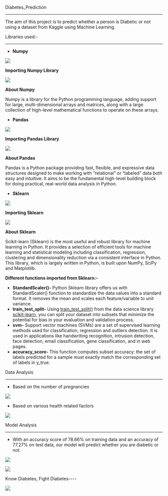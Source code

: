 Diabetes\_Prediction

-----
The aim of this project is to predict whether a person is Diabetic or not using a dataset from Kaggle using Machine Learning.

Libraries used:-

-----
- **Numpy**

![](Aspose.Words.1fd23f18-1eab-436e-8ed7-0b66439486a6.001.png)

**Importing Numpy Library**

![](Aspose.Words.1fd23f18-1eab-436e-8ed7-0b66439486a6.002.png)

**About Numpy**

Numpy is a library for the Python programming language, adding support for large, multi-dimensional arrays and matrices, along with a large collection of high-level mathematical functions to operate on these arrays.

- **Pandas**

![](Aspose.Words.1fd23f18-1eab-436e-8ed7-0b66439486a6.003.png)

**Importing Pandas Library**

![](Aspose.Words.1fd23f18-1eab-436e-8ed7-0b66439486a6.004.png)

**About Pandas**

Pandas is a Python package providing fast, flexible, and expressive data structures designed to make working with “relational” or “labeled” data both easy and intuitive. It aims to be the fundamental high-level building block for doing practical, real-world data analysis in Python.

- **Sklearn**

![](Aspose.Words.1fd23f18-1eab-436e-8ed7-0b66439486a6.005.png)

**Importing Sklearn**

![](Aspose.Words.1fd23f18-1eab-436e-8ed7-0b66439486a6.006.png)

**About Sklearn**

Scikit-learn (Sklearn) is the most useful and robust library for machine learning in Python. It provides a selection of efficient tools for machine learning and statistical modeling including classification, regression, clustering and dimensionality reduction via a consistent interface in Python. This library, which is largely written in Python, is built upon NumPy, SciPy and Matplotlib.

**Different functions imported from Sklearn:-**

- **StandardScaler()-** Python Sklearn library offers us with StandardScaler() function to standardize the data values into a standard format. It removes the mean and scales each feature/variable to unit variance.
- **train\_test\_split-** Using [train_test_split()](https://scikit-learn.org/stable/modules/generated/sklearn.model_selection.train_test_split.html) from the data science library [scikit-learn](https://scikit-learn.org/stable/index.html), you can split your dataset into subsets that minimize the potential for bias in your evaluation and validation process.
- **svm-** Support vector machines (SVMs) are a set of supervised learning methods used for classification, regression and outliers detection. It is used in applications like handwriting recognition, intrusion detection, face detection, email classification, gene classification, and in web pages.
- **accuracy\_score-** This function computes subset accuracy: the set of labels predicted for a sample must exactly match the corresponding set of labels in y\_true.

Data Analysis

-----
- Based on the number of pregnancies

![](Aspose.Words.1fd23f18-1eab-436e-8ed7-0b66439486a6.007.png)





- Based on various health related factors

![](Aspose.Words.1fd23f18-1eab-436e-8ed7-0b66439486a6.008.png)

Model Analysis

-----
- With an accuracy score of 78.66% on training data and an accuracy of 77.27% on test data, our model will predict whether you are diabetic or not.

![](Aspose.Words.1fd23f18-1eab-436e-8ed7-0b66439486a6.009.png)

![](Aspose.Words.1fd23f18-1eab-436e-8ed7-0b66439486a6.010.png)


Know Diabetes, Fight Diabetes----

![](Aspose.Words.1fd23f18-1eab-436e-8ed7-0b66439486a6.011.png)

